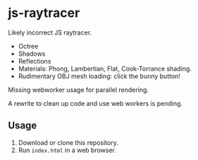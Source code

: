 js-raytracer
============

Likely incorrect JS raytracer.

* Octree
* Shadows
* Reflections
* Materials: Phong, Lambertian, Flat, Cook-Torrance shading.
* Rudimentary OBJ mesh loading: click the bunny button!

Missing webworker usage for parallel rendering.

A rewrite to clean up code and use web workers is pending.

## Usage
1. Download or clone this repository.
2. Run `index.html` in a web browser.
